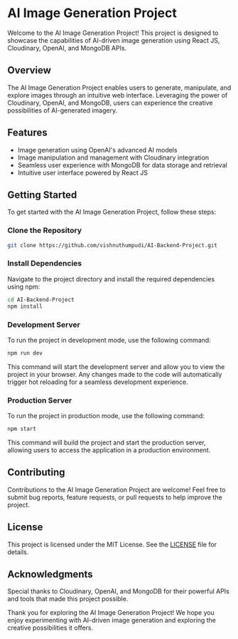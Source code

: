 # AI Image Generation Project

Welcome to the AI Image Generation Project! This project is designed to showcase the capabilities of AI-driven image generation using React JS, Cloudinary, OpenAI, and MongoDB APIs.

## Overview

The AI Image Generation Project enables users to generate, manipulate, and explore images through an intuitive web interface. Leveraging the power of Cloudinary, OpenAI, and MongoDB, users can experience the creative possibilities of AI-generated imagery.

## Features

- Image generation using OpenAI's advanced AI models
- Image manipulation and management with Cloudinary integration
- Seamless user experience with MongoDB for data storage and retrieval
- Intuitive user interface powered by React JS

## Getting Started

To get started with the AI Image Generation Project, follow these steps:

### Clone the Repository

```bash
git clone https://github.com/vishnuthumpudi/AI-Backend-Project.git
```

### Install Dependencies

Navigate to the project directory and install the required dependencies using npm:

```bash
cd AI-Backend-Project
npm install
```

### Development Server

To run the project in development mode, use the following command:

```bash
npm run dev
```

This command will start the development server and allow you to view the project in your browser. Any changes made to the code will automatically trigger hot reloading for a seamless development experience.

### Production Server

To run the project in production mode, use the following command:

```bash
npm start
```

This command will build the project and start the production server, allowing users to access the application in a production environment.

## Contributing

Contributions to the AI Image Generation Project are welcome! Feel free to submit bug reports, feature requests, or pull requests to help improve the project.

## License

This project is licensed under the MIT License. See the [LICENSE](LICENSE) file for details.

## Acknowledgments

Special thanks to Cloudinary, OpenAI, and MongoDB for their powerful APIs and tools that made this project possible.

Thank you for exploring the AI Image Generation Project! We hope you enjoy experimenting with AI-driven image generation and exploring the creative possibilities it offers.
